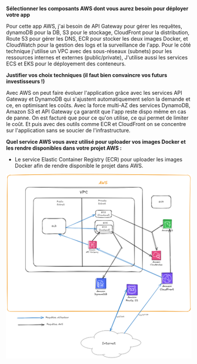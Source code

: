 **Sélectionner les composants AWS dont vous aurez besoin pour déployer votre app**

Pour cette app AWS, j'ai besoin de API Gateway pour gérer les requêtes, dynamoDB pour la DB, S3 pour le stockage, CloudFront pour la distribution, Route 53 pour gérer les DNS, ECR pour stocker les deux images Docker, et CloudWatch pour la gestion des logs et la surveillance de l'app.
Pour le côté technique j'utilise un VPC avec des sous-réseaux (subnets) pour les ressources internes et externes (public/private), J'utilise aussi les services ECS et EKS pour le déployement des conteneurs.

**Justifier vos choix techniques (il faut bien convaincre vos futurs investisseurs !)**

Avec AWS on peut faire évoluer l'application grâce avec les services API Gateway et DynamoDB qui s'ajustent automatiquement selon la demande et ce, en optimisant les coûts. 
Avec la force multi-AZ des services DynamoDB, Amazon S3 et API Gateway ça garantit que l'app reste dispo même en cas de panne. On est facturé que pour ce qu'on utilise, ce qui permet de limiter le coût.
Et puis avec des outils comme ECR et CloudFront on se concentre sur l'application sans se soucier de l'infrastructure.

**Quel service AWS vous avez utilisé pour uploader vos images Docker et les rendre disponibles dans votre projet AWS :**

- Le service Elastic Container Registry (ECR) pour uploader les images Docker afin de rendre disponible le projet dans AWS.

![Schema AWS](Schema3.png)